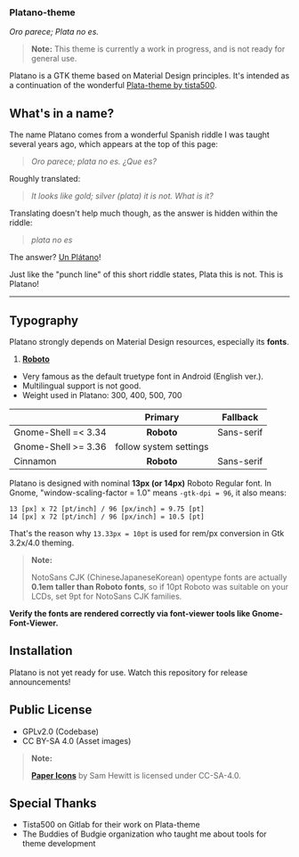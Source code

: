 ### Platano-theme

*Oro parece; Plata no es.*


> **Note:**
> This theme is currently a work in progress, and is not ready for
> general use.

Platano is a GTK theme based on Material Design principles. It's
intended as a continuation of the wonderful 
[Plata-theme by tista500](https://gitlab.com/tista500/plata-theme).

What's in a name?
-----------------

The name Platano comes from a wonderful Spanish riddle I was taught
several years ago, which appears at the top of this page:

> *Oro parece; plata no es. ¿Que es?*

Roughly translated:

> *It looks like gold; silver (plata) it is not. What is it?*

Translating doesn't help much though, as the answer is hidden within
the riddle:

> *plata no es*

The answer? [Un Plátano](https://en.wikipedia.org/wiki/Cooking_banana)!

Just like the "punch line" of this short riddle states, Plata this is
not. This is Platano!

----------------------------------------------

Typography
----------

Platano strongly depends on Material Design resources, especially its **fonts**.

 1. [**Roboto**](https://fonts.google.com/specimen/Roboto)
   - Very famous as the default truetype font in Android (English ver.).
   - Multilingual support is not good.
   - Weight used in Platano: 300, 400, 500, 700

| |Primary|Fallback|
|:-----|:-----:|:-----:|
|Gnome-Shell =< 3.34|**Roboto**|Sans-serif|
|Gnome-Shell >= 3.36|follow system settings||
|Cinnamon   |**Roboto**|Sans-serif|

Platano is designed with nominal **13px (or 14px)** Roboto Regular font.
In Gnome, "window-scaling-factor = 1.0" means `-gtk-dpi = 96`, it also means:
  ```
  13 [px] x 72 [pt/inch] / 96 [px/inch] = 9.75 [pt]
  14 [px] x 72 [pt/inch] / 96 [px/inch] = 10.5 [pt]
  ```
That's the reason why `13.33px = 10pt` is used for rem/px conversion in Gtk 3.2x/4.0 theming.

> **Note:**
>
> NotoSans CJK (ChineseJapaneseKorean) opentype fonts are actually **0.1em taller than Roboto fonts**, so if 10pt Roboto was suitable on your LCDs, set 9pt for NotoSans CJK families.

**Verify the fonts are rendered correctly via font-viewer tools like Gnome-Font-Viewer.**

Installation
------------

Platano is not yet ready for use. Watch this repository for release announcements!

Public License
--------------
 * GPLv2.0 (Codebase)
 * CC BY-SA 4.0 (Asset images)

 > **Note:**
 >
 > [**Paper Icons**](http://snwh.org/paper/icons) by Sam Hewitt is licensed under CC-SA-4.0.

 Special Thanks
 --------------

 * Tista500 on Gitlab for their work on Plata-theme
 * The Buddies of Budgie organization who taught me about tools for theme development